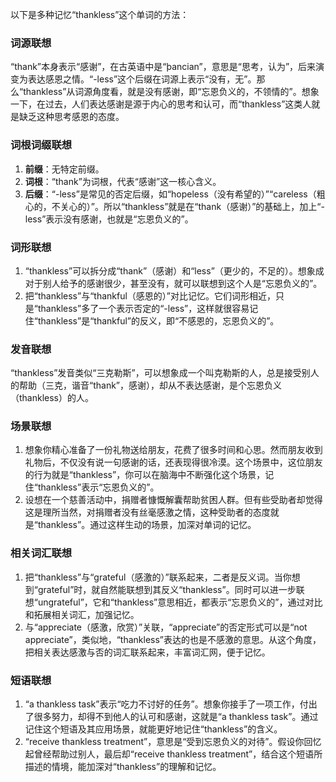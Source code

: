 以下是多种记忆“thankless”这个单词的方法：

### 词源联想
“thank”本身表示“感谢”，在古英语中是“þancian”，意思是“思考，认为”，后来演变为表达感恩之情。“-less”这个后缀在词源上表示“没有，无”。那么“thankless”从词源角度看，就是没有感谢，即“忘恩负义的，不领情的”。想象一下，在过去，人们表达感谢是源于内心的思考和认可，而“thankless”这类人就是缺乏这种思考感恩的态度。

### 词根词缀联想
1. **前缀**：无特定前缀。
2. **词根**：“thank”为词根，代表“感谢”这一核心含义。
3. **后缀**：“-less”是常见的否定后缀，如“hopeless（没有希望的）”“careless（粗心的，不关心的）”。所以“thankless”就是在“thank（感谢）”的基础上，加上“-less”表示没有感谢，也就是“忘恩负义的”。

### 词形联想
1. “thankless”可以拆分成“thank”（感谢）和“less”（更少的，不足的）。想象成对于别人给予的感谢很少，甚至没有，就可以联想到这个人是“忘恩负义的”。
2. 把“thankless”与“thankful（感恩的）”对比记忆。它们词形相近，只是“thankless”多了一个表示否定的“-less”，这样就很容易记住“thankless”是“thankful”的反义，即“不感恩的，忘恩负义的”。

### 发音联想
“thankless”发音类似“三克勒斯”，可以想象成一个叫克勒斯的人，总是接受别人的帮助（三克，谐音“thank”，感谢），却从不表达感谢，是个忘恩负义（thankless）的人。

### 场景联想
1. 想象你精心准备了一份礼物送给朋友，花费了很多时间和心思。然而朋友收到礼物后，不仅没有说一句感谢的话，还表现得很冷漠。这个场景中，这位朋友的行为就是“thankless”，你可以在脑海中不断强化这个场景，记住“thankless”表示“忘恩负义的”。
2. 设想在一个慈善活动中，捐赠者慷慨解囊帮助贫困人群。但有些受助者却觉得这是理所当然，对捐赠者没有丝毫感激之情，这种受助者的态度就是“thankless”。通过这样生动的场景，加深对单词的记忆。

### 相关词汇联想
1. 把“thankless”与“grateful（感激的）”联系起来，二者是反义词。当你想到“grateful”时，就自然能联想到其反义“thankless”。同时可以进一步联想“ungrateful”，它和“thankless”意思相近，都表示“忘恩负义的”，通过对比和拓展相关词汇，加强记忆。
2. 与“appreciate（感激，欣赏）”关联，“appreciate”的否定形式可以是“not appreciate”，类似地，“thankless”表达的也是不感激的意思。从这个角度，把相关表达感激与否的词汇联系起来，丰富词汇网，便于记忆。

### 短语联想
1. “a thankless task”表示“吃力不讨好的任务”。想象你接手了一项工作，付出了很多努力，却得不到他人的认可和感谢，这就是“a thankless task”。通过记住这个短语及其应用场景，就能更好地记住“thankless”的含义。
2. “receive thankless treatment”，意思是“受到忘恩负义的对待”。假设你回忆起曾经帮助过别人，最后却“receive thankless treatment”，结合这个短语所描述的情境，能加深对“thankless”的理解和记忆。 